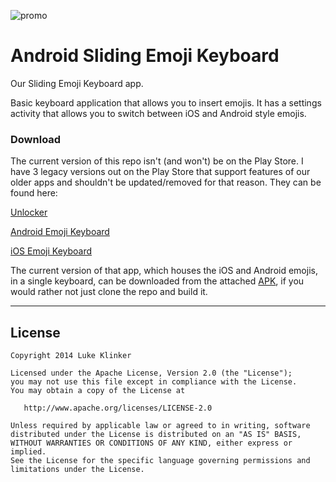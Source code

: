 ![promo](https://raw.githubusercontent.com/klinker24/Android-SlidingEmojiKeyboard/master/Other/Promo.png)

# Android Sliding Emoji Keyboard
Our Sliding Emoji Keyboard app.

Basic keyboard application that allows you to insert emojis. It has a settings activity that allows you to switch between iOS and Android style emojis.

### Download

The current version of this repo isn't (and won't) be on the Play Store. I have 3 legacy versions out on the Play Store that support features of our older apps and shouldn't be updated/removed for that reason. They can be found here:

[Unlocker](https://play.google.com/store/apps/details?id=com.klinker.android.emoji_keyboard)

[Android Emoji Keyboard](https://play.google.com/store/apps/details?id=com.klinker.android.emoji_keyboard_trial)

[iOS Emoji Keyboard](https://play.google.com/store/apps/details?id=com.klinker.android.emoji_keyboard_trial_ios)

The current version of that app, which houses the iOS and Android emojis, in a single keyboard, can be downloaded from the attached [APK](emoji-keyboard.apk), if you would rather not just clone the repo and build it.

---

## License

    Copyright 2014 Luke Klinker

    Licensed under the Apache License, Version 2.0 (the "License");
    you may not use this file except in compliance with the License.
    You may obtain a copy of the License at

       http://www.apache.org/licenses/LICENSE-2.0

    Unless required by applicable law or agreed to in writing, software
    distributed under the License is distributed on an "AS IS" BASIS,
    WITHOUT WARRANTIES OR CONDITIONS OF ANY KIND, either express or implied.
    See the License for the specific language governing permissions and
    limitations under the License.
